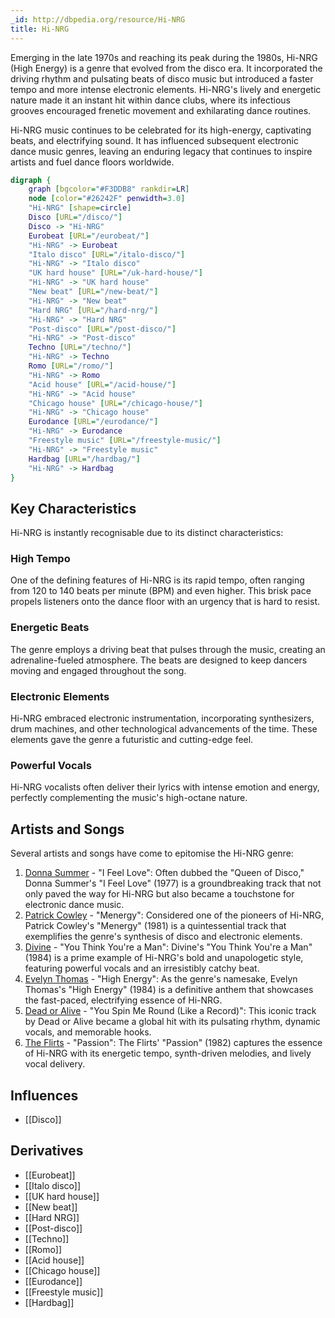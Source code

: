 ```yaml
---
_id: http://dbpedia.org/resource/Hi-NRG
title: Hi-NRG
---
```


Emerging in the late 1970s and reaching its peak during the 1980s, Hi-NRG (High Energy) is a genre that evolved from the disco era. It incorporated the driving rhythm and pulsating beats of disco music but introduced a faster tempo and more intense electronic elements. Hi-NRG's lively and energetic nature made it an instant hit within dance clubs, where its infectious grooves encouraged frenetic movement and exhilarating dance routines.

Hi-NRG music continues to be celebrated for its high-energy, captivating beats, and electrifying sound. It has influenced subsequent electronic dance music genres, leaving an enduring legacy that continues to inspire artists and fuel dance floors worldwide.

```dot
digraph {
	graph [bgcolor="#F3DDB8" rankdir=LR]
	node [color="#26242F" penwidth=3.0]
	"Hi-NRG" [shape=circle]
	Disco [URL="/disco/"]
	Disco -> "Hi-NRG"
	Eurobeat [URL="/eurobeat/"]
	"Hi-NRG" -> Eurobeat
	"Italo disco" [URL="/italo-disco/"]
	"Hi-NRG" -> "Italo disco"
	"UK hard house" [URL="/uk-hard-house/"]
	"Hi-NRG" -> "UK hard house"
	"New beat" [URL="/new-beat/"]
	"Hi-NRG" -> "New beat"
	"Hard NRG" [URL="/hard-nrg/"]
	"Hi-NRG" -> "Hard NRG"
	"Post-disco" [URL="/post-disco/"]
	"Hi-NRG" -> "Post-disco"
	Techno [URL="/techno/"]
	"Hi-NRG" -> Techno
	Romo [URL="/romo/"]
	"Hi-NRG" -> Romo
	"Acid house" [URL="/acid-house/"]
	"Hi-NRG" -> "Acid house"
	"Chicago house" [URL="/chicago-house/"]
	"Hi-NRG" -> "Chicago house"
	Eurodance [URL="/eurodance/"]
	"Hi-NRG" -> Eurodance
	"Freestyle music" [URL="/freestyle-music/"]
	"Hi-NRG" -> "Freestyle music"
	Hardbag [URL="/hardbag/"]
	"Hi-NRG" -> Hardbag
}
```

## Key Characteristics

Hi-NRG is instantly recognisable due to its distinct characteristics:

### High Tempo

One of the defining features of Hi-NRG is its rapid tempo, often ranging from 120 to 140 beats per minute (BPM) and even higher. This brisk pace propels listeners onto the dance floor with an urgency that is hard to resist.

### Energetic Beats

The genre employs a driving beat that pulses through the music, creating an adrenaline-fueled atmosphere. The beats are designed to keep dancers moving and engaged throughout the song.

### Electronic Elements

Hi-NRG embraced electronic instrumentation, incorporating synthesizers, drum machines, and other technological advancements of the time. These elements gave the genre a futuristic and cutting-edge feel.

### Powerful Vocals

Hi-NRG vocalists often deliver their lyrics with intense emotion and energy, perfectly complementing the music's high-octane nature.

## Artists and Songs

Several artists and songs have come to epitomise the Hi-NRG genre:

1. [Donna Summer](https://amzn.to/3KBuyW1) - "I Feel Love": Often dubbed the "Queen of Disco," Donna Summer's "I Feel Love" (1977) is a groundbreaking track that not only paved the way for Hi-NRG but also became a touchstone for electronic dance music.
2. [Patrick Cowley](https://amzn.to/3QTTSun) - "Menergy": Considered one of the pioneers of Hi-NRG, Patrick Cowley's "Menergy" (1981) is a quintessential track that exemplifies the genre's synthesis of disco and electronic elements.
3. [Divine](https://amzn.to/3Z0vbys) - "You Think You're a Man": Divine's "You Think You're a Man" (1984) is a prime example of Hi-NRG's bold and unapologetic style, featuring powerful vocals and an irresistibly catchy beat.
4. [Evelyn Thomas](https://amzn.to/3PeO1yj) - "High Energy": As the genre's namesake, Evelyn Thomas's "High Energy" (1984) is a definitive anthem that showcases the fast-paced, electrifying essence of Hi-NRG.
5. [Dead or Alive](https://amzn.to/3s4IqSd) - "You Spin Me Round (Like a Record)": This iconic track by Dead or Alive became a global hit with its pulsating rhythm, dynamic vocals, and memorable hooks.
6. [The Flirts](https://amzn.to/3L17nER) - "Passion": The Flirts' "Passion" (1982) captures the essence of Hi-NRG with its energetic tempo, synth-driven melodies, and lively vocal delivery.

## Influences

- [[Disco]]

## Derivatives

- [[Eurobeat]]
- [[Italo disco]]
- [[UK hard house]]
- [[New beat]]
- [[Hard NRG]]
- [[Post-disco]]
- [[Techno]]
- [[Romo]]
- [[Acid house]]
- [[Chicago house]]
- [[Eurodance]]
- [[Freestyle music]]
- [[Hardbag]]
